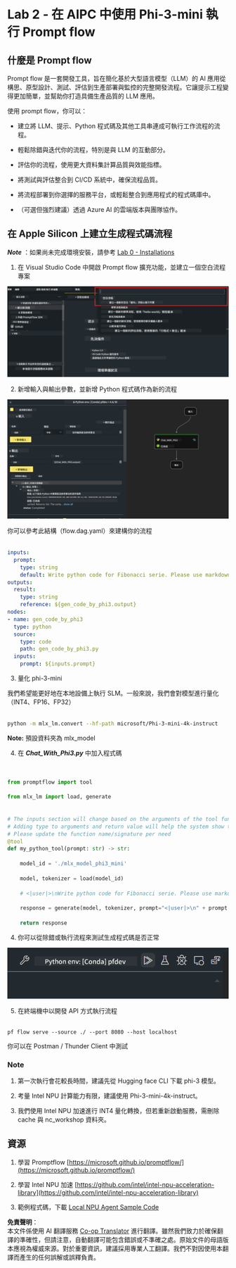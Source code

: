 <!--
CO_OP_TRANSLATOR_METADATA:
{
  "original_hash": "3dbbf568625b1ee04b354c2dc81d3248",
  "translation_date": "2025-07-17T04:23:51+00:00",
  "source_file": "md/02.Application/02.Code/Phi3/VSCodeExt/HOL/Apple/02.PromptflowWithMLX.md",
  "language_code": "tw"
}
-->
# **Lab 2 - 在 AIPC 中使用 Phi-3-mini 執行 Prompt flow**

## **什麼是 Prompt flow**

Prompt flow 是一套開發工具，旨在簡化基於大型語言模型（LLM）的 AI 應用從構思、原型設計、測試、評估到生產部署與監控的完整開發流程。它讓提示工程變得更加簡單，並幫助你打造具備生產品質的 LLM 應用。

使用 prompt flow，你可以：

- 建立將 LLM、提示、Python 程式碼及其他工具串連成可執行工作流程的流程。

- 輕鬆除錯與迭代你的流程，特別是與 LLM 的互動部分。

- 評估你的流程，使用更大資料集計算品質與效能指標。

- 將測試與評估整合到 CI/CD 系統中，確保流程品質。

- 將流程部署到你選擇的服務平台，或輕鬆整合到應用程式的程式碼庫中。

- （可選但強烈建議）透過 Azure AI 的雲端版本與團隊協作。



## **在 Apple Silicon 上建立生成程式碼流程**

***Note*** ：如果尚未完成環境安裝，請參考 [Lab 0 - Installations](./01.Installations.md)

1. 在 Visual Studio Code 中開啟 Prompt flow 擴充功能，並建立一個空白流程專案

![create](../../../../../../../../../translated_images/pf_create.bde888dc83502eba082a058175bbf1eee6791219795393a386b06fd3043ec54d.tw.png)

2. 新增輸入與輸出參數，並新增 Python 程式碼作為新的流程

![flow](../../../../../../../../../translated_images/pf_flow.520824c0969f2a94f17e947f86bdc4b4c6c88a2efa394fe3bcfb58c0dbc578a7.tw.png)


你可以參考此結構（flow.dag.yaml）來建構你的流程

```yaml

inputs:
  prompt:
    type: string
    default: Write python code for Fibonacci serie. Please use markdown as output
outputs:
  result:
    type: string
    reference: ${gen_code_by_phi3.output}
nodes:
- name: gen_code_by_phi3
  type: python
  source:
    type: code
    path: gen_code_by_phi3.py
  inputs:
    prompt: ${inputs.prompt}


```

3. 量化 phi-3-mini

我們希望能更好地在本地設備上執行 SLM。一般來說，我們會對模型進行量化（INT4、FP16、FP32）


```bash

python -m mlx_lm.convert --hf-path microsoft/Phi-3-mini-4k-instruct

```

**Note:** 預設資料夾為 mlx_model

4. 在 ***Chat_With_Phi3.py*** 中加入程式碼


```python


from promptflow import tool

from mlx_lm import load, generate


# The inputs section will change based on the arguments of the tool function, after you save the code
# Adding type to arguments and return value will help the system show the types properly
# Please update the function name/signature per need
@tool
def my_python_tool(prompt: str) -> str:

    model_id = './mlx_model_phi3_mini'

    model, tokenizer = load(model_id)

    # <|user|>\nWrite python code for Fibonacci serie. Please use markdown as output<|end|>\n<|assistant|>

    response = generate(model, tokenizer, prompt="<|user|>\n" + prompt  + "<|end|>\n<|assistant|>", max_tokens=2048, verbose=True)

    return response


```

4. 你可以從除錯或執行流程來測試生成程式碼是否正常

![RUN](../../../../../../../../../translated_images/pf_run.4239e8a0b420a58284edf6ee1471c1697c345670313c8e7beac0edaee15b9a9d.tw.png)

5. 在終端機中以開發 API 方式執行流程

```

pf flow serve --source ./ --port 8080 --host localhost   

```

你可以在 Postman / Thunder Client 中測試


### **Note**

1. 第一次執行會花較長時間，建議先從 Hugging face CLI 下載 phi-3 模型。

2. 考量 Intel NPU 計算能力有限，建議使用 Phi-3-mini-4k-instruct。

3. 我們使用 Intel NPU 加速進行 INT4 量化轉換，但若重新啟動服務，需刪除 cache 與 nc_workshop 資料夾。



## **資源**

1. 學習 Promptflow [https://microsoft.github.io/promptflow/](https://microsoft.github.io/promptflow/)

2. 學習 Intel NPU 加速 [https://github.com/intel/intel-npu-acceleration-library](https://github.com/intel/intel-npu-acceleration-library)

3. 範例程式碼，下載 [Local NPU Agent Sample Code](../../../../../../../../../code/07.Lab/01/AIPC/local-npu-agent)

**免責聲明**：  
本文件係使用 AI 翻譯服務 [Co-op Translator](https://github.com/Azure/co-op-translator) 進行翻譯。雖然我們致力於確保翻譯的準確性，但請注意，自動翻譯可能包含錯誤或不準確之處。原始文件的母語版本應視為權威來源。對於重要資訊，建議採用專業人工翻譯。我們不對因使用本翻譯而產生的任何誤解或誤釋負責。